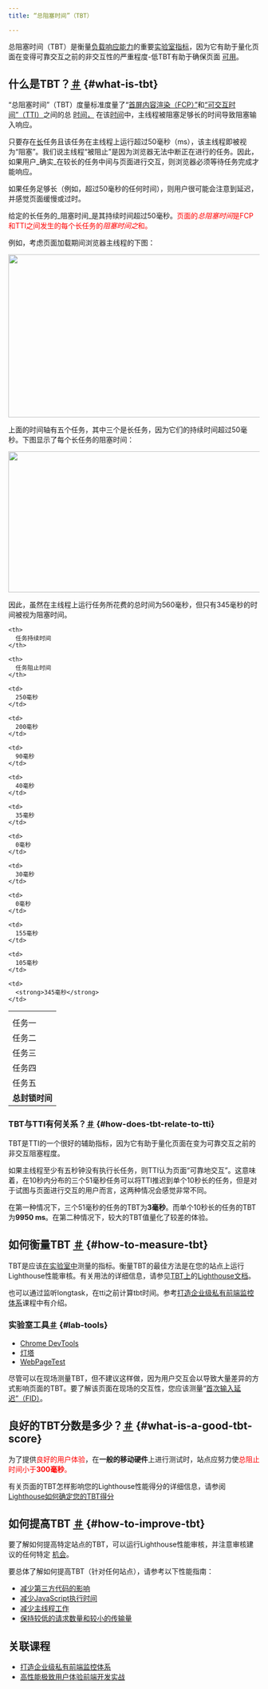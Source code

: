 ```yaml
---
title: “总阻塞时间”（TBT）

---
```

<div class="w-aside w-aside--note">
  <p>
    总阻塞时间（TBT）是衡量<a href="https://web.dev/user-centric-performance-metrics/#types-of-metrics">负载响应能力</a>的重要<a href="https://web.dev/user-centric-performance-metrics/#in-the-lab">实验室指标</a>，因为它有助于量化页面在变得可靠交互之前的非交互性的严重程度-低TBT有助于确保页面 <a href="https://web.dev/user-centric-performance-metrics/#questions">可用</a>。
  </p>
</div>

## 什么是TBT？<a class="w-headline-link" href="https://web.dev/tbt/#what-is-tbt" aria-hidden="true">＃</a> {#what-is-tbt}

“总阻塞时间”（TBT）度量标准度量了“[首屏内容渲染（FCP）”][1]和[“可交互时间”（TTI）][2]之间的总 [时间，][2] 在该[时间][2]中，主线程被阻塞足够长的时间导致阻塞输入响应。

只要存在[长][3]任务且该任务在主线程上运行超过50毫秒（ms），该主线程即被视为“阻塞”。我们说主线程“被阻止”是因为浏览器无法中断正在进行的任务。因此，如果用户_确实_在较长的任务中间与页面进行交互，则浏览器必须等待任务完成才能响应。

如果任务足够长（例如，超过50毫秒的任何时间），则用户很可能会注意到延迟，并感觉页面缓慢或过时。

给定的长任务的_阻塞时间_是其持续时间超过50毫秒。<span style="color: #ff0000;">页面的</span><span style="color: #ff0000;"><em>总阻塞时间</em>是FCP和TTI之间发生的每个长任务的<em>阻塞时间之</em>和。</span>

例如，考虑页面加载期间浏览器主线程的下图：

<p id="ekiTnZR">
  <img loading="lazy" width="1698" height="326" class="alignnone size-full wp-image-5919 shadow" src="https://haomou.oss-cn-beijing.aliyuncs.com/upload/2020/10/img_5f7930e3842d2.png?x-oss-process=image/quality,q_10/resize,m_lfit,w_200" data-src="https://haomou.oss-cn-beijing.aliyuncs.com/upload/2020/10/img_5f7930e3842d2.png?x-oss-process=image/format,webp" alt="" srcset="https://haomou.oss-cn-beijing.aliyuncs.com/upload/2020/10/img_5f7930e3842d2.png?x-oss-process=image/format,webp 1698w, https://haomou.oss-cn-beijing.aliyuncs.com/upload/2020/10/img_5f7930e3842d2.png?x-oss-process=image/quality,q_50/resize,m_fill,w_300,h_58/format,webp 300w, https://haomou.oss-cn-beijing.aliyuncs.com/upload/2020/10/img_5f7930e3842d2.png?x-oss-process=image/quality,q_50/resize,m_fill,w_800,h_154/format,webp 800w, https://haomou.oss-cn-beijing.aliyuncs.com/upload/2020/10/img_5f7930e3842d2.png?x-oss-process=image/quality,q_50/resize,m_fill,w_768,h_147/format,webp 768w, https://haomou.oss-cn-beijing.aliyuncs.com/upload/2020/10/img_5f7930e3842d2.png?x-oss-process=image/quality,q_50/resize,m_fill,w_1536,h_295/format,webp 1536w" sizes="(max-width: 1698px) 100vw, 1698px" />
</p>

上面的时间轴有五个任务，其中三个是长任务，因为它们的持续时间超过50毫秒。下图显示了每个长任务的阻塞时间：

<p id="sJZOJpi">
  <img loading="lazy" width="1662" height="282" class="alignnone size-full wp-image-5920 shadow" src="https://haomou.oss-cn-beijing.aliyuncs.com/upload/2020/10/img_5f7930f258964.png?x-oss-process=image/quality,q_10/resize,m_lfit,w_200" data-src="https://haomou.oss-cn-beijing.aliyuncs.com/upload/2020/10/img_5f7930f258964.png?x-oss-process=image/format,webp" alt="" srcset="https://haomou.oss-cn-beijing.aliyuncs.com/upload/2020/10/img_5f7930f258964.png?x-oss-process=image/format,webp 1662w, https://haomou.oss-cn-beijing.aliyuncs.com/upload/2020/10/img_5f7930f258964.png?x-oss-process=image/quality,q_50/resize,m_fill,w_300,h_51/format,webp 300w, https://haomou.oss-cn-beijing.aliyuncs.com/upload/2020/10/img_5f7930f258964.png?x-oss-process=image/quality,q_50/resize,m_fill,w_800,h_136/format,webp 800w, https://haomou.oss-cn-beijing.aliyuncs.com/upload/2020/10/img_5f7930f258964.png?x-oss-process=image/quality,q_50/resize,m_fill,w_768,h_130/format,webp 768w, https://haomou.oss-cn-beijing.aliyuncs.com/upload/2020/10/img_5f7930f258964.png?x-oss-process=image/quality,q_50/resize,m_fill,w_1536,h_261/format,webp 1536w" sizes="(max-width: 1662px) 100vw, 1662px" />
</p>

因此，虽然在主线程上运行任务所花费的总时间为560毫秒，但只有345毫秒的时间被视为阻塞时间。

<table>
  <tr>
    <th>
    </th>

    <th>
      任务持续时间
    </th>
    
    <th>
      任务阻止时间
    </th>
  </tr>
  
  <tr>
    <td>
      任务一
    </td>

    <td>
      250毫秒
    </td>
    
    <td>
      200毫秒
    </td>
  </tr>
  
  <tr>
    <td>
      任务二
    </td>

    <td>
      90毫秒
    </td>
    
    <td>
      40毫秒
    </td>
  </tr>
  
  <tr>
    <td>
      任务三
    </td>

    <td>
      35毫秒
    </td>
    
    <td>
      0毫秒
    </td>
  </tr>
  
  <tr>
    <td>
      任务四
    </td>

    <td>
      30毫秒
    </td>
    
    <td>
      0毫秒
    </td>
  </tr>
  
  <tr>
    <td>
      任务五
    </td>

    <td>
      155毫秒
    </td>
    
    <td>
      105毫秒
    </td>
  </tr>
  
  <tr>
    <td colspan="2">
      <strong>总封锁时间</strong>
    </td>

    <td>
      <strong>345毫秒</strong>
    </td>
  </tr>
</table>

### TBT与TTI有何关系？<a class="w-headline-link" href="https://web.dev/tbt/#how-does-tbt-relate-to-tti" aria-hidden="true">＃</a> {#how-does-tbt-relate-to-tti}

TBT是TTI的一个很好的辅助指标，因为它有助于量化页面在变为可靠交互之前的非交互阻塞程度。

如果主线程至少有五秒钟没有执行长任务，则TTI认为页面“可靠地交互”。这意味着，在10秒内分布的三个51毫秒任务可以将TTI推迟到单个10秒长的任务，但是对于试图与页面进行交互的用户而言，这两种情况会感觉非常不同。

在第一种情况下，三个51毫秒的任务的TBT为**3毫秒**。而单个10秒长的任务的TBT为**9950 ms**。在第二种情况下，较大的TBT值量化了较差的体验。

## 如何衡量TBT <a class="w-headline-link" href="https://web.dev/tbt/#how-to-measure-tbt" aria-hidden="true">＃</a> {#how-to-measure-tbt}

TBT是应该[在实验室中][4]测量的指标。衡量TBT的最佳方法是在您的站点上运行Lighthouse性能审核。有关用法的详细信息，请参见[TBT上][5]的[Lighthouse文档][5]。

也可以通过监听longtask，在tti之前计算tbt时间。参考[打造企业级私有前端监控体系][6]课程中有介绍。

### 实验室工具<a class="w-headline-link" href="https://web.dev/tbt/#lab-tools" aria-hidden="true">＃</a> {#lab-tools}

* [Chrome DevTools][7]
* [灯塔][8]
* [WebPageTest][9]

<div class="w-aside w-aside--note">
  <p>
    尽管可以在现场测量TBT，但不建议这样做，因为用户交互会以导致大量差异的方式影响页面的TBT。要了解该页面在现场的交互性，您应该测量“<a href="https://web.dev/fid/">首次输入延迟”（FID）</a>。
  </p>
</div>

## 良好的TBT分数是多少？<a class="w-headline-link" href="https://web.dev/tbt/#what-is-a-good-tbt-score" aria-hidden="true">＃</a> {#what-is-a-good-tbt-score}

为了提供<span style="color: #ff0000;">良好的用户体验</span>，在**一般的移动硬件**上进行测试时，站点应努力使<span style="color: #ff0000;">总阻止时间小于<strong>300毫秒</strong>。</span>

有关页面的TBT怎样影响您的Lighthouse性能得分的详细信息，请参阅[Lighthouse如何确定您的TBT得分][10]

## 如何提高TBT <a class="w-headline-link" href="https://web.dev/tbt/#how-to-improve-tbt" aria-hidden="true">＃</a> {#how-to-improve-tbt}

要了解如何提高特定站点的TBT，可以运行Lighthouse性能审核，并注意审核建议的任何特定 [机会][11]。

要总体了解如何提高TBT（针对任何站点），请参考以下性能指南：

* [减少第三方代码的影响][12]
* [减少JavaScript执行时间][13]
* [减少主线程工作][14]
* [保持较低的请求数量和较小的传输量][15]

## 关联课程

* [打造企业级私有前端监控体系][6]
* [高性能极致用户体验前端开发实战][16]

 [1]: https://web.dev/fcp/
 [2]: https://web.dev/tti/
 [3]: https://web.dev/custom-metrics/#long-tasks-api
 [4]: https://web.dev/user-centric-performance-metrics/#in-the-lab
 [5]: https://web.dev/lighthouse-total-blocking-time
 [6]: https://www.f2e123.com/fed-regain/5744.html
 [7]: https://developers.google.com/web/tools/chrome-devtools/
 [8]: https://developers.google.com/web/tools/lighthouse/
 [9]: https://www.webpagetest.org/
 [10]: https://web.dev/lighthouse-total-blocking-time/#how-lighthouse-determines-your-tbt-score
 [11]: https://web.dev/lighthouse-performance/#opportunities
 [12]: https://web.dev/third-party-summary/
 [13]: https://web.dev/bootup-time/
 [14]: https://web.dev/mainthread-work-breakdown/
 [15]: https://web.dev/resource-summary/
 [16]: https://www.f2e123.com/fed-regain/2390.html
